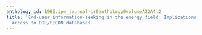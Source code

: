 ```yaml
---
anthology_id: 1986.ipm_journal-ir0anthology0volumeA22A4.2
title: 'End-user information-seeking in the energy field: Implications for end-user
  access to DOE/RECON databases'
---
```

